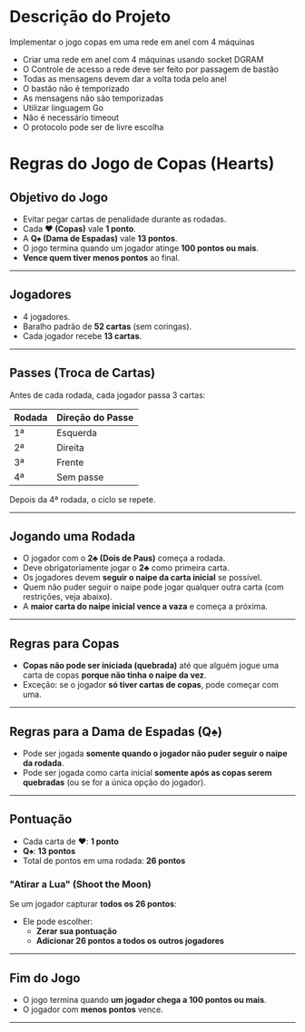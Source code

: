 # Descrição do Projeto

Implementar o jogo copas em uma rede em anel com 4 máquinas

- Criar uma rede em anel com 4 máquinas usando socket DGRAM
- O Controle de acesso a rede deve ser feito por passagem de bastão
- Todas as mensagens devem dar a volta toda pelo anel
- O bastão não é temporizado
- As mensagens não são temporizadas
- Utilizar linguagem Go
- Não é necessário timeout
- O protocolo pode ser de livre escolha

# Regras do Jogo de Copas (Hearts)

## Objetivo do Jogo
- Evitar pegar cartas de penalidade durante as rodadas.
- Cada **♥ (Copas)** vale **1 ponto**.
- A **Q♠ (Dama de Espadas)** vale **13 pontos**.
- O jogo termina quando um jogador atinge **100 pontos ou mais**.
- **Vence quem tiver menos pontos** ao final.

---

## Jogadores
- 4 jogadores.
- Baralho padrão de **52 cartas** (sem coringas).
- Cada jogador recebe **13 cartas**.

---

## Passes (Troca de Cartas)
Antes de cada rodada, cada jogador passa 3 cartas:

| Rodada | Direção do Passe |
|--------|------------------|
| 1ª     | Esquerda         |
| 2ª     | Direita          |
| 3ª     | Frente           |
| 4ª     | Sem passe        |

Depois da 4ª rodada, o ciclo se repete.

---

## Jogando uma Rodada
- O jogador com o **2♣ (Dois de Paus)** começa a rodada.
- Deve obrigatoriamente jogar o **2♣** como primeira carta.
- Os jogadores devem **seguir o naipe da carta inicial** se possível.
- Quem não puder seguir o naipe pode jogar qualquer outra carta (com restrições, veja abaixo).
- A **maior carta do naipe inicial vence a vaza** e começa a próxima.

---

## Regras para Copas
- **Copas não pode ser iniciada (quebrada)** até que alguém jogue uma carta de copas **porque não tinha o naipe da vez**.
- Exceção: se o jogador **só tiver cartas de copas**, pode começar com uma.

---

## Regras para a Dama de Espadas (Q♠)
- Pode ser jogada **somente quando o jogador não puder seguir o naipe da rodada**.
- Pode ser jogada como carta inicial **somente após as copas serem quebradas** (ou se for a única opção do jogador).

---

## Pontuação
- Cada carta de **♥**: **1 ponto**
- **Q♠**: **13 pontos**
- Total de pontos em uma rodada: **26 pontos**

### "Atirar a Lua" (Shoot the Moon)
Se um jogador capturar **todos os 26 pontos**:
- Ele pode escolher:
  - **Zerar sua pontuação**
  - **Adicionar 26 pontos a todos os outros jogadores**

---

## Fim do Jogo
- O jogo termina quando **um jogador chega a 100 pontos ou mais**.
- O jogador com **menos pontos** vence.

---
